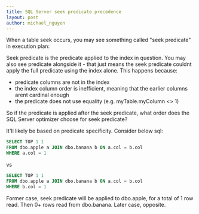 ```yaml
---
title: SQL Server seek predicate precedence
layout: post
author: michael_nguyen
---
```

When a table seek occurs, you may see something called "seek predicate" in execution plan:

Seek predicate is the predicate applied to the index in question.
You may also see predicate alongside it - that just means the seek predicate couldnt apply the full predicate using the index alone.
This happens because:
- predicate columns are not in the index
- the index column order is inefficient, meaning that the earlier columns arent cardinal enough
- the predicate does not use equality (e.g. myTable.myColumn <> 1)

So if the predicate is applied after the seek predicate, what order does the SQL Server optimizer choose for seek predicate?

It'll likely be based on predicate specificity. Consider below sql:

```sql
SELECT TOP 1 1
FROM dbo.apple a JOIN dbo.banana b ON a.col = b.col
WHERE a.col = 1
```
vs
```sql
SELECT TOP 1 1
FROM dbo.apple a JOIN dbo.banana b ON a.col = b.col
WHERE b.col = 1
```
Former case, seek predicate will be applied to dbo.apple, for a total of 1 row read. Then 0+ rows read from dbo.banana.
Later case, opposite.